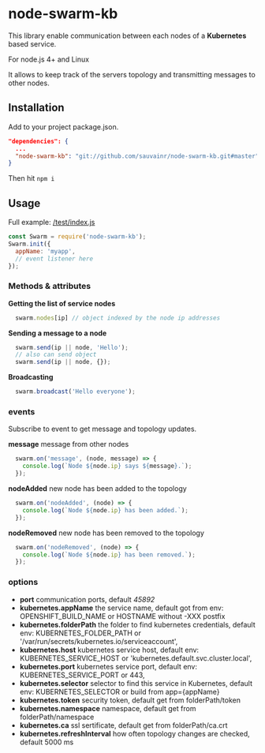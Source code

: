 # node-swarm-kb

  This library enable communication between each nodes of a **Kubernetes** based service.

  For node.js 4+ and Linux

  It allows to keep track of the servers topology and transmitting messages to other nodes.

## Installation

Add to your project package.json.

```JSON
"dependencies": {
  ...
  "node-swarm-kb": "git://github.com/sauvainr/node-swarm-kb.git#master"
}
```

Then hit ``` npm i ```

## Usage

Full example: [/test/index.js](/test/index.js)

```javascript
const Swarm = require('node-swarm-kb');
Swarm.init({
  appName: 'myapp',
  // event listener here
});
```

### Methods & attributes

**Getting the list of service nodes**

```javascript
  swarm.nodes[ip] // object indexed by the node ip addresses
```

**Sending a message to a node**

```javascript
  swarm.send(ip || node, 'Hello');
  // also can send object
  swarm.send(ip || node, {});
```

**Broadcasting**

```javascript
  swarm.broadcast('Hello everyone');
```

### events

Subscribe to event to get message and topology updates.

**message** message from other nodes

```javascript
  swarm.on('message', (node, message) => {
    console.log(`Node ${node.ip} says ${message}.`);
  });
```

**nodeAdded** new node has been added to the topology

```javascript
  swarm.on('nodeAdded', (node) => {
    console.log(`Node ${node.ip} has been added.`);
  });
```

**nodeRemoved** new node has been removed to the topology

```javascript
  swarm.on('nodeRemoved', (node) => {
    console.log(`Node ${node.ip} has been removed.`);
  });
```

### options

- **port** communication ports, default _45892_
- **kubernetes.appName** the service name, default got from env: OPENSHIFT_BUILD_NAME or HOSTNAME without -XXX postfix
- **kubernetes.folderPath** the folder to find kubernetes credentials, default env: KUBERNETES_FOLDER_PATH or '/var/run/secrets/kubernetes.io/serviceaccount',
- **kubernetes.host** kubernetes service host, default env: KUBERNETES_SERVICE_HOST or 'kubernetes.default.svc.cluster.local',
- **kubernetes.port** kubernetes service port, default env: KUBERNETES_SERVICE_PORT or 443,
- **kubernetes.selector** selector to find this service in Kubernetes, default env: KUBERNETES_SELECTOR or build from app={appName}
- **kubernetes.token** security token, default get from folderPath/token
- **kubernetes.namespace** namespace, default get from folderPath/namespace
- **kubernetes.ca** ssl sertificate, default get from folderPath/ca.crt
- **kubernetes.refreshInterval** how often topology changes are checked, default 5000 ms
